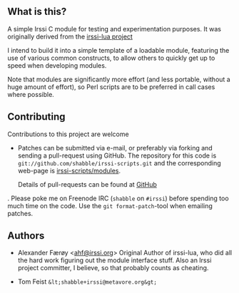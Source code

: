 ## What is this?

A simple Irssi C module for testing and experimentation purposes.
It was originally derived from the
[irssi-lua project](https://github.com/ahf/irssi-lua)

I intend to build it into a simple template of a loadable module, featuring
the use of various common constructs, to allow others to quickly get
up to speed when developing modules.

Note that modules are significantly more effort (and less portable, without
a huge amount of effort), so Perl scripts are to be preferred in call cases
where possible.

## Contributing

Contributions to this project are welcome

 * Patches can be submitted via e-mail, or preferably via forking
   and sending a pull-request using GitHub.  The repository for this
   code is `git://github.com/shabble/irssi-scripts.git` and the
   corresponding web-page is
   [irssi-scripts/modules](https://github.com/shabble/irssi-scripts/modules).
   
   Details of pull-requests can be found at
   [GitHub](http://help.github.com/pull-requests/)
   
 . Please poke me on Freenode IRC (`shabble` on `#irssi`) before
   spending too much time on the code. Use the `git format-patch`-tool when
   emailing patches.

## Authors

 * Alexander Færøy &lt;ahf@irssi.org&gt;
     Original Author of irssi-lua, who did all the hard work figuring
     out the module interface stuff.  Also an Irssi project committer, I
     believe, so that probably counts as cheating.

 * Tom Feist `&lt;shabble+irssi@metavore.org&gt;`

 
